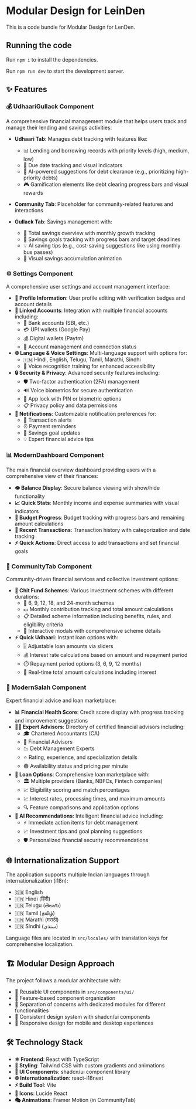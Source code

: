 
# Modular Design for LeinDen

This is a code bundle for Modular Design for LenDen. 

## Running the code

Run `npm i` to install the dependencies.

Run `npm run dev` to start the development server.

## ✨ Features

### 💰 UdhaariGullack Component
A comprehensive financial management module that helps users track and manage their lending and savings activities:

- **Udhaari Tab**: Manages debt tracking with features like:
  - 📊 Lending and borrowing records with priority levels (high, medium, low)
  - 📅 Due date tracking and visual indicators
  - 🤖 AI-powered suggestions for debt clearance (e.g., prioritizing high-priority debts)
  - 🎮 Gamification elements like debt clearing progress bars and visual rewards

- **Community Tab**: Placeholder for community-related features and interactions

- **Gullack Tab**: Savings management with:
  - 💸 Total savings overview with monthly growth tracking
  - 🎯 Savings goals tracking with progress bars and target deadlines
  - 💡 AI saving tips (e.g., cost-saving suggestions like using monthly bus passes)
  - 🐷 Visual savings accumulation animation

### ⚙️ Settings Component
A comprehensive user settings and account management interface:

- **👤 Profile Information**: User profile editing with verification badges and account details
- **🔗 Linked Accounts**: Integration with multiple financial accounts including:
  - 🏦 Bank accounts (SBI, etc.)
  - 💳 UPI wallets (Google Pay)
  - 💰 Digital wallets (Paytm)
  - 🔄 Account management and connection status
- **🌐 Language & Voice Settings**: Multi-language support with options for:
  - 🇮🇳 Hindi, English, Telugu, Tamil, Marathi, Sindhi
  - 🎤 Voice recognition training for enhanced accessibility
- **🔒 Security & Privacy**: Advanced security features including:
  - 🛡️ Two-factor authentication (2FA) management
  - 🔊 Voice biometrics for secure authentication
  - 📱 App lock with PIN or biometric options
  - 📋 Privacy policy and data permissions
- **🔔 Notifications**: Customizable notification preferences for:
  - 💸 Transaction alerts
  - ⏰ Payment reminders
  - 🎯 Savings goal updates
  - 💡 Expert financial advice tips

### 📊 ModernDashboard Component
The main financial overview dashboard providing users with a comprehensive view of their finances:

- **👁️ Balance Display**: Secure balance viewing with show/hide functionality
- **📈 Quick Stats**: Monthly income and expense summaries with visual indicators
- **🎯 Budget Progress**: Budget tracking with progress bars and remaining amount calculations
- **📝 Recent Transactions**: Transaction history with categorization and date tracking
- **⚡ Quick Actions**: Direct access to add transactions and set financial goals

### 👥 CommunityTab Component
Community-driven financial services and collective investment options:

- **🤝 Chit Fund Schemes**: Various investment schemes with different durations:
  - 📅 6, 9, 12, 18, and 24-month schemes
  - 💵 Monthly contribution tracking and total amount calculations
  - 📋 Detailed scheme information including benefits, rules, and eligibility criteria
  - 📖 Interactive modals with comprehensive scheme details
- **⚡ Quick Udhaari**: Instant loan options with:
  - 🎚️ Adjustable loan amounts via sliders
  - 💰 Interest rate calculations based on amount and repayment period
  - ⏱️ Repayment period options (3, 6, 9, 12 months)
  - 🧮 Real-time total amount calculations including interest

### 🧠 ModernSalah Component
Expert financial advice and loan marketplace:

- **📊 Financial Health Score**: Credit score display with progress tracking and improvement suggestions
- **👨‍💼 Expert Advisors**: Directory of certified financial advisors including:
  - 🎓 Chartered Accountants (CA)
  - 💼 Financial Advisors
  - 📉 Debt Management Experts
  - ⭐ Rating, experience, and specialization details
  - 🟢 Availability status and pricing per minute
- **🏦 Loan Options**: Comprehensive loan marketplace with:
  - 🏛️ Multiple providers (Banks, NBFCs, Fintech companies)
  - 📈 Eligibility scoring and match percentages
  - 💹 Interest rates, processing times, and maximum amounts
  - 🔍 Feature comparisons and application options
- **🤖 AI Recommendations**: Intelligent financial advice including:
  - ⚡ Immediate action items for debt management
  - 📈 Investment tips and goal planning suggestions
  - 🛡️ Personalized financial security recommendations

## 🌐 Internationalization Support
The application supports multiple Indian languages through internationalization (i18n):
- 🇬🇧 English
- 🇮🇳 Hindi (हिंदी)
- 🇮🇳 Telugu (తెలుగు)
- 🇮🇳 Tamil (தமிழ்)
- 🇮🇳 Marathi (मराठी)
- 🇮🇳 Sindhi (سنڌي)

Language files are located in `src/locales/` with translation keys for comprehensive localization.

## 🏗️ Modular Design Approach
The project follows a modular architecture with:
- 🧩 Reusable UI components in `src/components/ui/`
- 📁 Feature-based component organization
- 🔧 Separation of concerns with dedicated modules for different functionalities
- 🎨 Consistent design system with shadcn/ui components
- 📱 Responsive design for mobile and desktop experiences

## 🛠️ Technology Stack
- **⚛️ Frontend**: React with TypeScript
- **🎨 Styling**: Tailwind CSS with custom gradients and animations
- **🧩 UI Components**: shadcn/ui component library
- **🌐 Internationalization**: react-i18next
- **⚡ Build Tool**: Vite
- **🎯 Icons**: Lucide React
- **🎭 Animations**: Framer Motion (in CommunityTab)
  